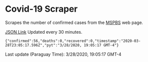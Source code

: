 # Covid-19 Scraper

Scrapes the number of confirmed cases from the [MSPBS](https://www.mspbs.gov.py/covid-19.php) web page.

[JSON Link](https://jmayalag.github.io/covid19-scrape/cases.json)
Updated every 30 minutes.
```
{"confirmed":56,"deaths":0,"recovered":0,"timestamp":"2020-03-28T23:05:17.596Z","pyt":"3/28/2020, 19:05:17 GMT-4"}
```
Last update (Paraguay Time): 3/28/2020, 19:05:17 GMT-4